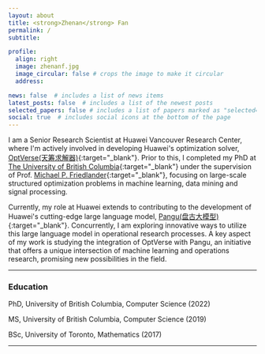 ```yaml
---
layout: about
title: <strong>Zhenan</strong> Fan 
permalink: /
subtitle: 

profile:
  align: right
  image: zhenanf.jpg
  image_circular: false # crops the image to make it circular
  address: 

news: false  # includes a list of news items
latest_posts: false  # includes a list of the newest posts
selected_papers: false # includes a list of papers marked as "selected={true}"
social: true  # includes social icons at the bottom of the page
---
```


I am a Senior Research Scientist at Huawei Vancouver Research Center, where I'm actively involved in developing Huawei's optimization solver, [OptVerse(天筹求解器)](https://www.huaweicloud.com/product/modelarts/optverse.html){:target="\_blank"}. Prior to this, I completed my PhD at [The University of British Columbia](https://www.ubc.ca){:target="\_blank"} under the supervision of Prof. [Michael P. Friedlander](https://friedlander.io){:target="\_blank"}, focusing on large-scale structured optimization problems in machine learning, data mining and signal processing.

Currently, my role at Huawei extends to contributing to the development of Huawei's cutting-edge large language model, [Pangu(盘古大模型)](https://pangu.huaweicloud.com/){:target="\_blank"}. Concurrently, I am exploring innovative ways to utilize this large language model in operational research processes. A key aspect of my work is studying the integration of OptVerse with Pangu, an initiative that offers a unique intersection of machine learning and operations research, promising new possibilities in the field.

- - -
### Education
<i class="fas fa-graduation-cap"></i> PhD, University of British Columbia, Computer Science (2022)

<i class="fas fa-graduation-cap"></i> MS, University of British Columbia, Computer Science (2019)

<i class="fas fa-graduation-cap"></i> BSc, University of Toronto, Mathematics (2017)

- - -